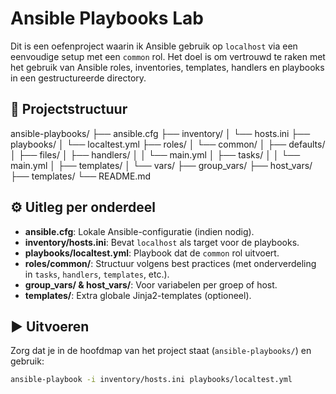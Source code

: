 # Ansible Playbooks Lab

Dit is een oefenproject waarin ik Ansible gebruik op `localhost` via een eenvoudige setup met een `common` rol. Het doel is om vertrouwd te raken met het gebruik van Ansible roles, inventories, templates, handlers en playbooks in een gestructureerde directory.

## 🔧 Projectstructuur

ansible-playbooks/
├── ansible.cfg
├── inventory/
│ └── hosts.ini
├── playbooks/
│ └── localtest.yml
├── roles/
│ └── common/
│ ├── defaults/
│ ├── files/
│ ├── handlers/
│ │ └── main.yml
│ ├── tasks/
│ │ └── main.yml
│ ├── templates/
│ └── vars/
├── group_vars/
├── host_vars/
├── templates/
└── README.md

## ⚙️ Uitleg per onderdeel

- **ansible.cfg**: Lokale Ansible-configuratie (indien nodig).
- **inventory/hosts.ini**: Bevat `localhost` als target voor de playbooks.
- **playbooks/localtest.yml**: Playbook dat de `common` rol uitvoert.
- **roles/common/**: Structuur volgens best practices (met onderverdeling in `tasks`, `handlers`, `templates`, etc.).
- **group_vars/ & host_vars/**: Voor variabelen per groep of host.
- **templates/**: Extra globale Jinja2-templates (optioneel).

## ▶️ Uitvoeren

Zorg dat je in de hoofdmap van het project staat (`ansible-playbooks/`) en gebruik:

```bash
ansible-playbook -i inventory/hosts.ini playbooks/localtest.yml

